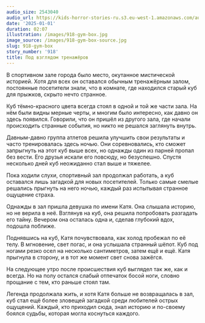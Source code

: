 ```yaml
---
audio_size: 2543040
audio_url: https://kids-horror-stories-ru.s3.eu-west-1.amazonaws.com/audio/918-gym-box.mp3
date: '2025-01-01'
duration: 02:07
illustration: /images/918-gym-box.jpg
image_source: /images/918-gym-box-source.jpg
slug: 918-gym-box
story_number: '918'
title: Под взглядом тренажёров
---
```


В спортивном зале города было место, окутанное мистической историей. Хотя для всех он оставался обычным тренажёрным залом, постоянные посетители знали, что в комнате, где находился старый куб для прыжков, скрыто нечто странное.

Куб тёмно-красного цвета всегда стоял в одной и той же части зала. На нём были видны мерные черты, и многим было интересно, как давно он здесь появился. Говорили, что он пришёл из другого зала, где начали происходить странные события, но никто не решался заглянуть внутрь.

Давным-давно группа атлетов решила улучшить свои результаты и часто тренировалась здесь ночью. Они соревновались, кто сможет запрыгнуть на этот куб выше всех, но однажды один из парней пропал без вести. Его друзья искали его повсюду, но безуспешно. Спустя несколько дней куб неожиданно стал выше и тяжелее.

Пока ходили слухи, спортивный зал продолжал работать, а куб оставался лишь загадкой для новых посетителей. Только самые смелые решались прыгнуть на него ночью, каждый раз испытывая странное ощущение страха.

Однажды в зал пришла девушка по имени Катя. Она слышала историю, но не верила в неё. Взглянув на куб, она решила попробовать разгадать его тайну. Вечером она осталась одна и, сделав глубокий вдох, подошла поближе.

Поднявшись на куб, Катя почувствовала, как холод пробежал по её телу. В мгновение, свет погас, и она услышала странный шёпот. Куб под ногами резко осел на несколько сантиметров, затем ещё и ещё. Катя прыгнула в сторону, и в тот же момент свет снова зажёгся.

На следующее утро после происшествия куб выглядел так же, как и всегда. Но на полу остался слабый отпечаток босой ноги, словно прощание с тем, кто раньше стоял там.

Легенда продолжала жить, и хотя Катя больше не возвращалась в зал, куб стал ещё более зловещей загадкой среди любителей острых ощущений. Каждый, кто приходил сюда, знал историю и по-своему боялся судьбы, которая могла коснуться каждого.
